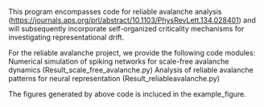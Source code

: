 This program encompasses code for reliable avalanche analysis (https://journals.aps.org/prl/abstract/10.1103/PhysRevLett.134.028401) and will subsequently incorporate self-organized criticality mechanisms for investigating representational drift.

For the reliable avalanche project, we provide the following code modules:
Numerical simulation of spiking networks for scale-free avalanche dynamics (Result_scale_free_avalanche.py)
Analysis of reliable avalanche patterns for neural representation (Result_reliableavalanche.py)

The figures generated by above code is incluced in the example_figure. 
